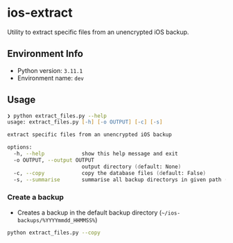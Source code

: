 # ios-extract

Utility to extract specific files from an unencrypted iOS backup.

## Environment Info

- Python version: `3.11.1`
- Environment name: `dev`

## Usage

```zsh
❯ python extract_files.py --help
usage: extract_files.py [-h] [-o OUTPUT] [-c] [-s]

extract specific files from an unencrypted iOS backup

options:
  -h, --help            show this help message and exit
  -o OUTPUT, --output OUTPUT
                        output directory (default: None)
  -c, --copy            copy the database files (default: False)
  -s, --summarise       summarise all backup directorys in given path (default: False)
```

### Create a backup

- Creates a backup in the default backup directory (`~/ios-backups/%YYYYmmdd_HHMMSS%`)

```zsh
python extract_files.py --copy
```
